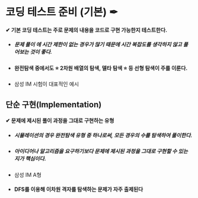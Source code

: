 # 코딩 테스트 준비 (기본) ✒

#### ✔ 기본 코딩 테스트는 주로 문제의 내용을 코드로 구현 가능한지 테스트한다.

- #####  문제 풀이 에 시간 제한이 없는 경우가 많기 때문에 시간 복잡도를 생각하지 않고 풀어보는 것이 좋다.

- #### 완전탐색 중에서도 ⭐ **2차원 배열의 탐색, 델타 탐색** ⭐ 등 선형 탐색이 주를 이룬다.

- 삼성 IM 시험이 대표적인 예시
  

## 단순 구현(Implementation)

#### ✔ 문제에 제시된 풀이 과정을 그대로 구현하는 유형

- ##### 시뮬레이션의 경우 완전탐색 유형 중 하나로써, 모든 경우의 수를 탐색하여 풀이한다.

- ##### 아이디어나 알고리즘을 요구하기보다 **문제에 제시된 과정을 그대로 구현할 수 있는지**가 핵심이다.

- 삼성 IM A형

- #### DFS를 이용해 이차원 격자를 탐색하는 문제가 자주 출제된다